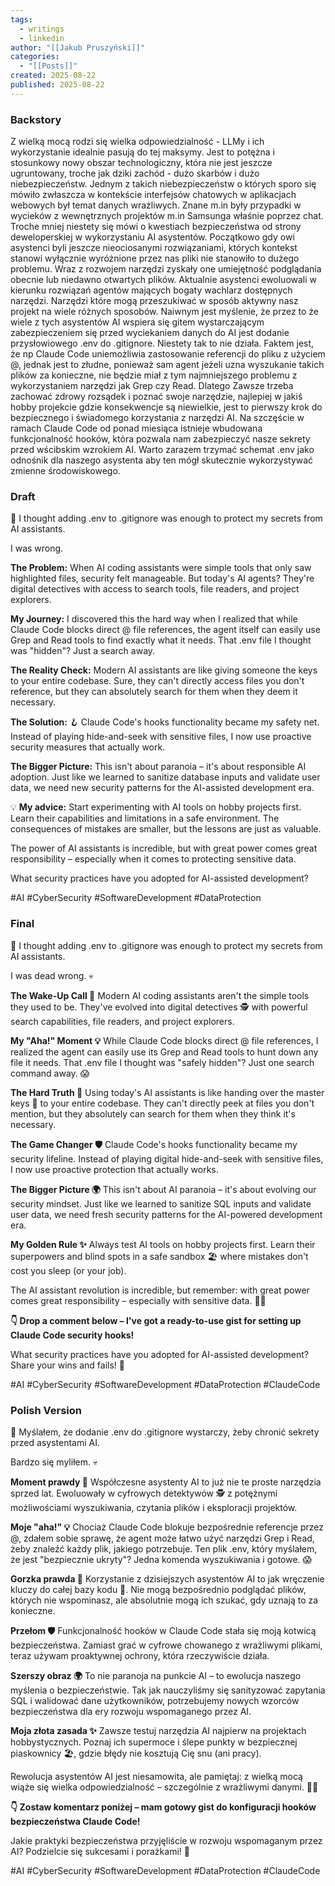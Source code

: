 ```yaml
---
tags:
  - writings
  - linkedin
author: "[[Jakub Pruszyński]]"
categories:
  - "[[Posts]]"
created: 2025-08-22
published: 2025-08-22
---
```

### Backstory
Z wielką mocą rodzi się wielka odpowiedzialność - LLMy i ich wykorzystanie idealnie pasują do tej maksymy. Jest to potężna i stosunkowy nowy obszar technologiczny, która nie jest jeszcze ugruntowany, troche jak dziki zachód - dużo skarbów i dużo niebezpieczeństw. Jednym z takich niebezpieczeństw o których sporo się mówiło zwłaszcza w kontekście interfejsów chatowych w aplikacjach webowych był temat danych wrażliwych. Znane m.in były przypadki w wycieków  z wewnętrznych projektów m.in Samsunga właśnie poprzez chat.
Troche mniej niestety się mówi o kwestiach bezpieczeństwa od strony deweloperskiej w wykorzystaniu AI asystentów. 
Początkowo gdy owi asystenci byli jeszcze nieociosanymi rozwiązaniami, których kontekst stanowi wyłącznie wyróżnione przez nas pliki nie stanowiło to dużego problemu. Wraz z rozwojem narzędzi zyskały one umiejętność podglądania obecnie lub niedawno otwartych plików. Aktualnie asystenci ewoluowali w kierunku rozwiązań agentów mających bogaty wachlarz dostępnych narzędzi. Narzędzi które mogą przeszukiwać w sposób aktywny nasz projekt na wiele różnych sposobów. Naiwnym jest myślenie, że przez to że wiele z tych asystentów AI wspiera się gitem wystarczającym zabezpieczeniem się przed wyciekaniem danych do AI jest dodanie przysłowiowego .env do .gitignore. Niestety tak to nie działa. Faktem jest, że np Claude Code uniemożliwia zastosowanie referencji do pliku z użyciem @, jednak jest to złudne, ponieważ sam agent jeżeli uzna wyszukanie takich plików za konieczne, nie będzie miał z tym najmniejszego problemu z wykorzystaniem narzędzi jak Grep czy Read. 
Dlatego Zawsze trzeba zachować zdrowy rozsądek i poznać swoje narzędzie, najlepiej w jakiś hobby projekcie gdzie konsekwencje są niewielkie,  jest to pierwszy krok do bezpiecznego i świadomego korzystania z narzędzi AI. 
Na szczęście w ramach Claude Code od ponad miesiąca istnieje wbudowana funkcjonalność hooków, która pozwala nam zabezpieczyć nasze sekrety przed wścibskim wzrokiem AI. Warto zarazem trzymać schemat .env jako odnośnik dla naszego asystenta aby ten mógł skutecznie wykorzystywać zmienne środowiskowego.
### Draft

🔐 I thought adding .env to .gitignore was enough to protect my secrets from AI assistants.

I was wrong.

**The Problem:**
When AI coding assistants were simple tools that only saw highlighted files, security felt manageable. But today's AI agents? They're digital detectives with access to search tools, file readers, and project explorers. 

**My Journey:**
I discovered this the hard way when I realized that while Claude Code blocks direct @ file references, the agent itself can easily use Grep and Read tools to find exactly what it needs. That .env file I thought was "hidden"? Just a search away.

**The Reality Check:**
Modern AI assistants are like giving someone the keys to your entire codebase. Sure, they can't directly access files you don't reference, but they can absolutely search for them when they deem it necessary.

**The Solution:**
🪝 Claude Code's hooks functionality became my safety net. Instead of playing hide-and-seek with sensitive files, I now use proactive security measures that actually work.

**The Bigger Picture:**
This isn't about paranoia – it's about responsible AI adoption. Just like we learned to sanitize database inputs and validate user data, we need new security patterns for the AI-assisted development era.

💡 **My advice:** Start experimenting with AI tools on hobby projects first. Learn their capabilities and limitations in a safe environment. The consequences of mistakes are smaller, but the lessons are just as valuable.

The power of AI assistants is incredible, but with great power comes great responsibility – especially when it comes to protecting sensitive data.

What security practices have you adopted for AI-assisted development? 

#AI #CyberSecurity #SoftwareDevelopment #DataProtection

### Final

🔐 I thought adding .env to .gitignore was enough to protect my secrets from AI assistants.

I was dead wrong. 💀

**The Wake-Up Call 📢**
Modern AI coding assistants aren't the simple tools they used to be. They've evolved into digital detectives 🕵️ with powerful search capabilities, file readers, and project explorers.

**My "Aha!" Moment 💡**
While Claude Code blocks direct @ file references, I realized the agent can easily use its Grep and Read tools to hunt down any file it needs. That .env file I thought was "safely hidden"? Just one search command away. 😱

**The Hard Truth 🎯**
Using today's AI assistants is like handing over the master keys 🔑 to your entire codebase. They can't directly peek at files you don't mention, but they absolutely can search for them when they think it's necessary.

**The Game Changer 🛡️**
Claude Code's hooks functionality became my security lifeline. Instead of playing digital hide-and-seek with sensitive files, I now use proactive protection that actually works.

**The Bigger Picture 🌍**
This isn't about AI paranoia – it's about evolving our security mindset. Just like we learned to sanitize SQL inputs and validate user data, we need fresh security patterns for the AI-powered development era.

**My Golden Rule ✨**
Always test AI tools on hobby projects first. Learn their superpowers and blind spots in a safe sandbox 🏖️ where mistakes don't cost you sleep (or your job).

The AI assistant revolution is incredible, but remember: with great power comes great responsibility – especially with sensitive data. 🦸‍♂️

**👇 Drop a comment below – I've got a ready-to-use gist for setting up Claude Code security hooks!**

What security practices have you adopted for AI-assisted development? Share your wins and fails! 🚀

#AI #CyberSecurity #SoftwareDevelopment #DataProtection #ClaudeCode

### Polish Version

🔐 Myślałem, że dodanie .env do .gitignore wystarczy, żeby chronić sekrety przed asystentami AI.

Bardzo się myliłem. 💀

**Moment prawdy 📢**
Współczesne asystenty AI to już nie te proste narzędzia sprzed lat. Ewoluowały w cyfrowych detektywów 🕵️ z potężnymi możliwościami wyszukiwania, czytania plików i eksploracji projektów.

**Moje "aha!" 💡**
Chociaż Claude Code blokuje bezpośrednie referencje przez @, zdałem sobie sprawę, że agent może łatwo użyć narzędzi Grep i Read, żeby znaleźć każdy plik, jakiego potrzebuje. Ten plik .env, który myślałem, że jest "bezpiecznie ukryty"? Jedna komenda wyszukiwania i gotowe. 😱

**Gorzka prawda 🎯**
Korzystanie z dzisiejszych asystentów AI to jak wręczenie kluczy do całej bazy kodu 🔑. Nie mogą bezpośrednio podglądać plików, których nie wspominasz, ale absolutnie mogą ich szukać, gdy uznają to za konieczne.

**Przełom 🛡️**
Funkcjonalność hooków w Claude Code stała się moją kotwicą bezpieczeństwa. Zamiast grać w cyfrowe chowanego z wrażliwymi plikami, teraz używam proaktywnej ochrony, która rzeczywiście działa.

**Szerszy obraz 🌍**
To nie paranoja na punkcie AI – to ewolucja naszego myślenia o bezpieczeństwie. Tak jak nauczyliśmy się sanityzować zapytania SQL i walidować dane użytkowników, potrzebujemy nowych wzorców bezpieczeństwa dla ery rozwoju wspomaganego przez AI.

**Moja złota zasada ✨**
Zawsze testuj narzędzia AI najpierw na projektach hobbystycznych. Poznaj ich supermoce i ślepe punkty w bezpiecznej piaskownicy 🏖️, gdzie błędy nie kosztują Cię snu (ani pracy).

Rewolucja asystentów AI jest niesamowita, ale pamiętaj: z wielką mocą wiąże się wielka odpowiedzialność – szczególnie z wrażliwymi danymi. 🦸‍♂️

**👇 Zostaw komentarz poniżej – mam gotowy gist do konfiguracji hooków bezpieczeństwa Claude Code!**

Jakie praktyki bezpieczeństwa przyjęliście w rozwoju wspomaganym przez AI? Podzielcie się sukcesami i porażkami! 🚀

#AI #CyberSecurity #SoftwareDevelopment #DataProtection #ClaudeCode
